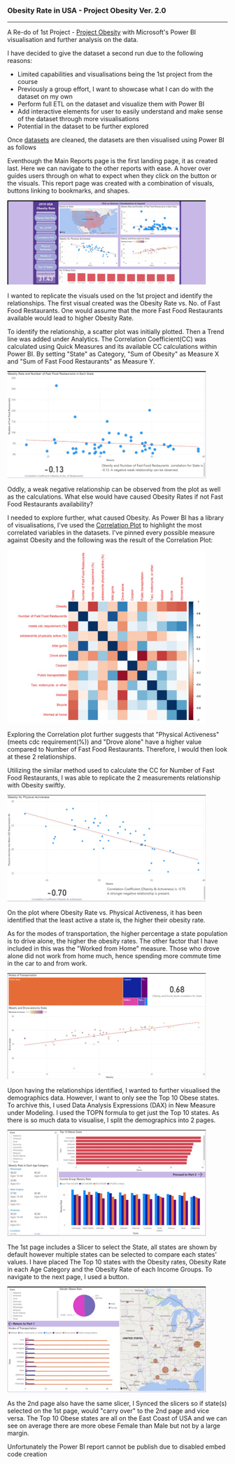 <h3>Obesity Rate in USA - Project Obesity Ver. 2.0</h3>
<hr>

<p>A Re-do of 1st Project - <a href= "https://github.com/foofx88/Project_Obesity">Project Obesity</a> with Microsoft's Power BI visualisation and further analysis on the data.</p>
<p>I have decided to give the dataset a second run due to the following reasons:</p>
<ul>
  <li>Limited capabilities and visualisations being the 1st project from the course</li>
  <li>Previously a group effort, I want to showcase what I can do with the dataset on my own</li>
  <li>Perform full ETL on the dataset and visualize them with Power BI</li> 
  <li>Add interactive elements for user to easily understand and make sense of the dataset through more visualisations</li> 
  <li>Potential in the dataset to be further explored</li>
</ul>

<p>Once <a href="https://github.com/foofx88/ObesityRate-USA/tree/main/datasets/cleaned">datasets</a> are cleaned, the datasets are then visualised using Power BI as follows</p>
<p>Eventhough the Main Reports page is the first landing page, it as created last. Here we can navigate to the other reports with ease. A hover over guides users through on what to expect when they click on the button or the visuals. This report page was created with a combination of visuals, buttons linking to bookmarks, and shapes.</p>
<img src="assets/snips/main.JPG" width="90%">
<p>I wanted to replicate the visuals used on the 1st project and identify the relationships. The first visual created was the Obesity Rate vs. No. of Fast Food Restaurants.
One would assume that the more Fast Food Restaurants available would lead to higher Obesity Rate. </p>

<p>To identify the relationship, a scatter plot was initially plotted. Then a Trend line was added under Analytics. The Correlation Coefficient(CC) was calculated using Quick Measures and its available CC calculations within Power BI. By setting "State" as Category, "Sum of Obesity" as Measure X and "Sum of Fast Food Restaurants" as Measure Y. </p>
<img src="assets/snips/ffs.JPG" width="90%">
<p>Oddly, a weak negative relationship can be observed from the plot as well as the calculations. What else would have caused Obesity Rates if not Fast Food Restaurants availability?</p>

<p>I needed to explore further, what caused Obesity. As Power BI has a library of visualisations, I've used the <a href="https://appsource.microsoft.com/en-us/product/power-bi-visuals/WA104380814?src=office&tab=Overview">Correlation Plot</a> to highlight the most correlated variables in the datasets. I've pinned every possible measure against Obesity and the following was the result of the Correlation Plot:</p>
<img src="assets/snips/corplot.JPG" width="90%">
<p>Exploring the Correlation plot further suggests that "Physical Activeness" (meets cdc requirement(%)) and "Drove alone" have a higher value compared to Number of Fast Food Restaurants. Therefore, I would then look at these 2 relationships.</p>

<p>Utilizing the similar method used to calculate the CC for Number of Fast Food Restaurants, I was able to replicate the 2 measurements relationship with Obesity swiftly.</p>
<img src="assets/snips/activeness.JPG" width="90%">
<p>On the plot where Obesity Rate vs. Physical Activeness, it has been identified that the least active a state is, the higher their obesity rate.</p>
<p>As for the modes of transportation, the higher percentage a state population is to drive alone, the higher the obesity rates. The other factor that I have included in this was the "Worked from Home" measure. Those who drove alone did not work from home much, hence spending more commute time in the car to and from work.  </p>
<img src="assets/snips/transport.JPG" width="90%">
<p>Upon having the relationships identified, I wanted to further visualised the demographics data. However, I want to only see the Top 10 Obese states.
To archive this, I used Data Analysis Expressions (DAX) in New Measure under Modeling. I used the TOPN formula to get just the Top 10 states. As there is so much data to visualise, I split the demographics into 2 pages.</p>
<img src="assets/snips/top10p1.JPG" width="90%">
<p>The 1st page includes a Slicer to select the State, all states are shown by default however multiple states can be selected to compare each states' values. I have placed The Top 10 states with the Obesity rates, Obesity Rate in each Age Category and the Obesity Rate of each Income Groups. To navigate to the next page, I used a button.</p>
<img src="assets/snips/top10p2.JPG" width="90%">
<p>As the 2nd page also have the same slicer, I Synced the slicers so if state(s) selected on the 1st page, would "carry over" to the 2nd page and vice versa. The Top 10 Obese states are all on the East Coast of USA and we can see on average there are more obese Female than Male but not by a large margin.</p>

<p>Unfortunately the Power BI report cannot be publish due to disabled embed code creation</p>
